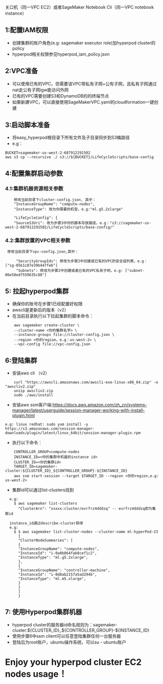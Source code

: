 关口机（同一VPC EC2）或者SageMaker Notebook Cli（同一VPC notebook instance）
## 1:配置IAM权限
  * 创建集群的账户角色(e.g: sagemaker executor role)加hyperpod cluster的policy
  * hyperpod相关权限参见hyperpod_iam_policy.json

## 2:VPC准备
  * 可以使用已有的VPC，但需要该VPC带私有子网+公有子网，且私有子网通过nat走公有子网igw能访问外网
  * 已有的VPC需要创建S3和DynamoDB的的终端节点
  * 如果新建VPC，可以直接使用SageMakerVPC.yaml的cloudformation一键创建

## 3:启动脚本准备
  * 将easy_hyperpod根目录下所有文件及子目录同步到S3桶路径
  * e.g：
   ```
   BUCKET=sagemaker-us-west-2-687912291502
   aws s3 cp --recursive ./ s3://${BUCKET}/LifeCycleScripts/base-config
   ```

## 4:配置集群启动参数
###  4.1:集群机器资源相关参数
```
    修改当前目录下cluster-config.json, 其中：
    "InstanceGroupName": "compute-nodes",
    "InstanceType": 改为你需要的机型，e.g:"ml.g5.2xlarge"
 
    "LifeCycleConfig": {
    "SourceS3Uri": 改为步骤3中你的脚本存放路径，e.g："s3://sagemaker-us-west-2-687912291502/LifeCycleScripts/base-config/"
```
   
###  4.2:集群放置的VPC相关参数
     修改当前目录下vpc-config.json,其中：
```
     "SecurityGroupIds": 修改为步骤2中创建或已有的VPC的安全组列表，e.g： ["sg-05b1c87e39b447fe6"]
     "Subnets": 修改为步骤2中创建或者已有的VPC私有子网，e.g: ["subnet-06e58ed7559635c88"]
```

## 5: 拉起hyperpod集群
  * 确保你的账号在步骤1已经配置好权限
  * awscli是更新后的版本（v2）
  * 在当前目录执行以下拉起集群的脚本命令：
```
    aws sagemaker create-cluster \
    --cluster-name <你的集群名字> \
    --instance-groups file://cluster-config.json \
    --region <你的region，e.g：us-west-2> \
    --vpc-config file://vpc-config.json
```

## 6:登陆集群
  * 安装aws cli （v2）
```
    curl "https://awscli.amazonaws.com/awscli-exe-linux-x86_64.zip" -o "awscliv2.zip"
    unzip awscliv2.zip
    sudo ./aws/install
```
  * 安装aws ssm客户端:https://docs.aws.amazon.com/zh_cn/systems-manager/latest/userguide/session-manager-working-with-install-plugin.html
```    
e.g: linux redhat: sudo yum install -y https://s3.amazonaws.com/session-manager-downloads/plugin/latest/linux_64bit/session-manager-plugin.rpm
```
  * 执行以下命令：
```
    CONTROLLER_GROUP=compute-nodes
    INSTANCE_ID=<你的集群中机器的instance id>
    CLUSTER_ID=<你的集群id>
    TARGET_ID=sagemaker-cluster:${CLUSTER_ID}_${CONTROLLER_GROUP}-${INSTANCE_ID}
    aws ssm start-session --target $TARGET_ID --region <你的region,e.g: us-west-2>
```
  * 集群id可以通过list-clusters找到
```
  e.g:
    $ aws sagemaker list-clusters
      "ClusterArn": "xxxxx:cluster/evrfrz4dddzq" -- evrfrz4dddzq即为集群id

  instance_id通过describe-cluster获得
  e.g:
    $ $ aws sagemaker list-cluster-nodes --cluster-name ml-hyperPod-23
      {
      "ClusterNodeSummaries": [
      {
      "InstanceGroupName": "compute-nodes",
      "InstanceId": "i-0a0b864fab8cef1c2",
      "InstanceType": "ml.g5.2xlarge",
      },
      {
      "InstanceGroupName": "controller-machine",
      "InstanceId": "i-0d8ab2157a5ad294b",
      "InstanceType": "ml.m5.xlarge",
      }
      }
      ]
      } 
```    

## 7: 使用Hyperpod集群机器
* hyperpod cluster的服务器id命名规则为：sagemaker-cluster:${CLUSTER_ID}_${CONTROLLER_GROUP}-${INSTANCE_ID}
* 使用步骤6中ssm client可以任意登陆集群任何一台服务器
* 登陆后为root账户，ubuntu操作系统，可以su - ubuntu账户

# Enjoy your hyperpod cluster EC2 nodes usage！



